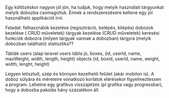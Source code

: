 Egy költözéskor nagyon jól jön, ha tudjuk, hogy melyik használati tárgyunkat melyik dobozba csomagoltuk. Ennek a rendszerezésére kellene egy jól használható applikációt írni. 

Feladat:
felhasználók kezelése (regisztráció, belépés, kilépés)
dobozok kezelése ( CRUD műveletek)
tárgyak kezelése (CRUD műveletek)
keresési funkciók
dobozra (milyen tárgyak vannak a dobozban)
tárgyra (melyik dobozban található)
statisztika??

Táblák
users (alap laravel users tábla jó, 
boxes, (id, userId, name, maxWeight, width, length, height)
 objects (id, boxId, userId, name, weight, width, lenght, height)  

Legyen letisztult, szép és könnyen kezelhető felület (akár mobilon is). A doboz súlyára és  méreteire vonatkozó korlátok elérésekor figyelmeztessen a program. Lehetne egy grafikus visszajelzés (pl grafika vagy progressbar), hogy a dobozba pakolás hány százalékon áll.
